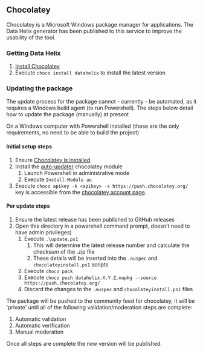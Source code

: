 ## Chocolatey

Chocolatey is a Microsoft Windows package manager for applications. The Data Helix generator has been published to this service to improve the usability of the tool.

### Getting Data Helix

1. [Install Chocolatey](https://chocolatey.org/install)
1. Execute `choco install datahelix` to install the latest version

### Updating the package

The update process for the package cannot - currently - be automated, as it requires a Windows build agent (to run Powershell). The steps below detail how to update the package (manually) at present

On a Windows computer with Powershell installed (these are the only requirements, no need to be able to build the project)

#### Initial setup steps
1. Ensure [Chocolatey is installed](https://chocolatey.org/install).
1. Install the [auto-updater](https://github.com/majkinetor/au/blob/master/README.md) chocolatey module
   1. Launch Powershell in administrative mode
   1. Execute `Install-Module au`
1. Execute `choco apikey -k <apikey> -s https://push.chocolatey.org/` key is accessible from the [chocolatey account page](https://chocolatey.org/account).

#### Per update steps
1. Ensure the latest release has been published to GitHub releases
1. Open this directory in a powershell command prompt, doesn't need to have admin privileges)
   1. Execute `.\update.ps1`
      1. This will determine the latest release number and calculate the checksum of the .zip file
      1. These details will be inserted into the `.nuspec` and `chocolateyinstall.ps1` scripts
   1. Execute `choco pack`
   1. Execute `choco push datahelix.X.Y.Z.nupkg --source https://push.chocolatey.org/`
   1. Discard the changes to the `.nuspec` and `chocolateyinstall.ps1` files

The package will be pushed to the community feed for chocolatey, it will be 'private' until all of the following validation/moderation steps are complete:

1. Automatic validation
1. Automatic verification
1. Manual moderation

Once all steps are complete the new version will be published.